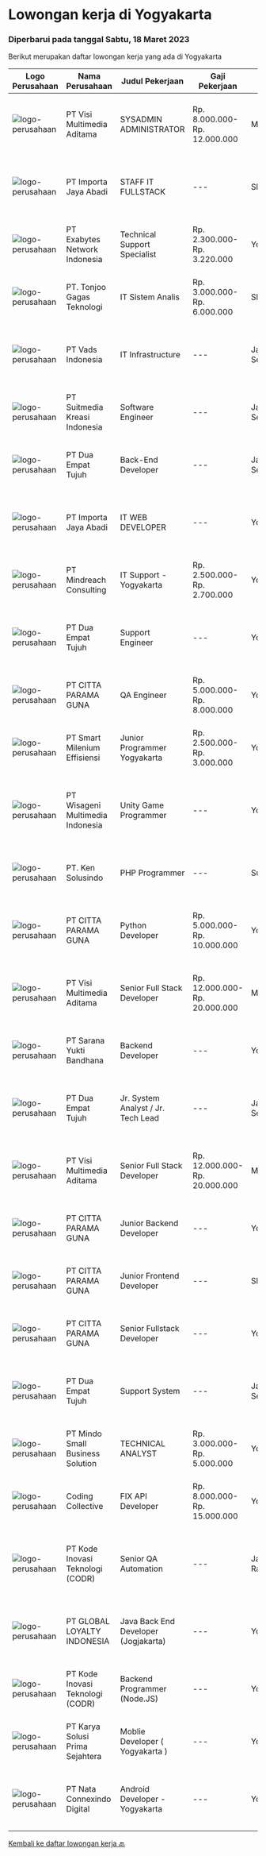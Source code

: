 
  # Lowongan kerja di Yogyakarta

  ### Diperbarui pada tanggal Sabtu, 18 Maret 2023

  Berikut merupakan daftar lowongan kerja yang ada di Yogyakarta

  |Logo Perusahaan | Nama Perusahaan | Judul Pekerjaan | Gaji Pekerjaan | Lokasi | Deskripsi | Tanggal diunggah | Pranala |
  | -------------- | --------------- | --------------- | --------- | --------- | -------------- | ------- | ----------- |
  |![logo-perusahaan](https://image-service-cdn.seek.com.au/b8528c389ba1b59ec14f571684d5a518b5b2a7b1/ee4dce1061f3f616224767ad58cb2fc751b8d2dc)|PT Visi Multimedia Aditama|SYSADMIN ADMINISTRATOR|Rp. 8.000.000-Rp. 12.000.000|Malang|PT Visi Multimedia Aditama is a fast-growing multinational IT company that focuses on providing various IT services, building web-based application,...|Jumat, 17 Maret 2023|https://www.jobstreet.co.id/id/job/sysadmin-administrator-4266320?token=0~4ba75a4e-288f-42ae-ac8a-b7487d741fe3&sectionRank=1&jobId=jobstreet-id-job-4266320|
|![logo-perusahaan](https://image-service-cdn.seek.com.au/dd9fc8907cb7c968d1094577ae481d0117bef940/ee4dce1061f3f616224767ad58cb2fc751b8d2dc)|PT Importa Jaya Abadi|STAFF IT FULLSTACK|---|Sleman|IT FULLSTACKKUALIFIKASI Usia maksimal 25 tahun Pendidikan IT/System Informasi Familiar dengan PHP, Rest API, Laravel, CI MySQL, CSS dan JQuery,...|Kamis, 16 Maret 2023|https://www.jobstreet.co.id/id/job/staff-it-fullstack-4251542?token=0~4ba75a4e-288f-42ae-ac8a-b7487d741fe3&sectionRank=2&jobId=jobstreet-id-job-4251542|
|![logo-perusahaan](https://image-service-cdn.seek.com.au/25233e4400051c090a40c7fb0f8b3fe80ef9a9b4/ee4dce1061f3f616224767ad58cb2fc751b8d2dc)|PT Exabytes Network Indonesia|Technical Support Specialist|Rp. 2.300.000-Rp. 3.220.000|Yogyakarta|• To provide technical assistance to clients for products &amp; services offered by Exabytes• To provide guidance to clients for products &amp;...|Jumat, 17 Maret 2023|https://www.jobstreet.co.id/id/job/technical-support-specialist-4253408?token=0~4ba75a4e-288f-42ae-ac8a-b7487d741fe3&sectionRank=3&jobId=jobstreet-id-job-4253408|
|![logo-perusahaan](https://image-service-cdn.seek.com.au/4600908cb60ff997f84b15ff5c52e4f4c2ee93ea/ee4dce1061f3f616224767ad58cb2fc751b8d2dc)|PT. Tonjoo Gagas Teknologi|IT Sistem Analis|Rp. 3.000.000-Rp. 6.000.000|Sleman|✔ Requirement: Memiliki pengetahuan teknis yang baik tentang teknologi web (sistem informasi, website, aplikasi mobile). Memiliki pengalaman...|Kamis, 16 Maret 2023|https://www.jobstreet.co.id/id/job/it-sistem-analis-4252347?token=0~4ba75a4e-288f-42ae-ac8a-b7487d741fe3&sectionRank=4&jobId=jobstreet-id-job-4252347|
|![logo-perusahaan](https://image-service-cdn.seek.com.au/5fb25b1bade82f662f860c9590760e79b4ce1c91/ee4dce1061f3f616224767ad58cb2fc751b8d2dc)|PT Vads Indonesia|IT Infrastructure|---|Jakarta Selatan|IT Infrastructure Call CenterRequirement : Min. D3/S1 IT Asterisk Programmer, PHP, Linux Script, Java Script Develop Social Media Analytic Application...|Selasa, 14 Maret 2023|https://www.jobstreet.co.id/id/job/it-infrastructure-4260936?token=0~4ba75a4e-288f-42ae-ac8a-b7487d741fe3&sectionRank=5&jobId=jobstreet-id-job-4260936|
|![logo-perusahaan](https://image-service-cdn.seek.com.au/a35461f19e5c47c3403f5c3873ca2e7520123d7f/ee4dce1061f3f616224767ad58cb2fc751b8d2dc)|PT Suitmedia Kreasi Indonesia|Software Engineer|---|Jakarta Selatan|RoleYou will develop and deliver high-quality web and mobile apps.Responsibilities Develop backend system of web and mobile applications. Deliver...|Jumat, 17 Maret 2023|https://www.jobstreet.co.id/id/job/software-engineer-4267188?token=0~4ba75a4e-288f-42ae-ac8a-b7487d741fe3&sectionRank=6&jobId=jobstreet-id-job-4267188|
|![logo-perusahaan](https://image-service-cdn.seek.com.au/77b21a0ee2c136c382dd20b539140dcaf7d79275/ee4dce1061f3f616224767ad58cb2fc751b8d2dc)|PT Dua Empat Tujuh|Back-End Developer|---|Jakarta Selatan|Mengembangkan aplikasi back-end berbasis Java / Scala Implementasi algoritma statistik / machine learning ke dalam sistem big data (Spark)...|Jumat, 17 Maret 2023|https://www.jobstreet.co.id/id/job/back-end-developer-4245682?token=0~4ba75a4e-288f-42ae-ac8a-b7487d741fe3&sectionRank=7&jobId=jobstreet-id-job-4245682|
|![logo-perusahaan](https://image-service-cdn.seek.com.au/cd40cd7d97052507a8ec3890747892cc72020ed8/ee4dce1061f3f616224767ad58cb2fc751b8d2dc)|PT Importa Jaya Abadi|IT WEB DEVELOPER|---|Yogyakarta|IT WEB DEVELOPERKUALIFIKASI Usia maksimal 30 tahun Pendidikan IT/System Informasi Familiar dengan PHP, Rest API, Laravel, CI MySQL, CSS dan JQuery,...|Kamis, 16 Maret 2023|https://www.jobstreet.co.id/id/job/it-web-developer-4252645?token=0~4ba75a4e-288f-42ae-ac8a-b7487d741fe3&sectionRank=8&jobId=jobstreet-id-job-4252645|
|![logo-perusahaan](https://image-service-cdn.seek.com.au/8fdce98ea70ed7051bfced9fa0ba8256aacf3d94/ee4dce1061f3f616224767ad58cb2fc751b8d2dc)|PT Mindreach Consulting|IT Support - Yogyakarta|Rp. 2.500.000-Rp. 2.700.000|Yogyakarta|IT Tech. Support Officers monitor and maintain computer systems and networks of an organization. Enabling them to install and configure computer...|Senin, 13 Maret 2023|https://www.jobstreet.co.id/id/job/it-support-yogyakarta-4259073?token=0~4ba75a4e-288f-42ae-ac8a-b7487d741fe3&sectionRank=9&jobId=jobstreet-id-job-4259073|
|![logo-perusahaan](https://image-service-cdn.seek.com.au/77b21a0ee2c136c382dd20b539140dcaf7d79275/ee4dce1061f3f616224767ad58cb2fc751b8d2dc)|PT Dua Empat Tujuh|Support Engineer|---|Yogyakarta|Kualifikasi: SMK, D3, S1 TKJ, RPL, Sistem Informasi / Teknik Informatika Mengerti algoritma pemrograman Menguasai minimal satu bahasa pemrograman...|Rabu, 15 Maret 2023|https://www.jobstreet.co.id/id/job/support-engineer-4249367?token=0~4ba75a4e-288f-42ae-ac8a-b7487d741fe3&sectionRank=10&jobId=jobstreet-id-job-4249367|
|![logo-perusahaan](https://image-service-cdn.seek.com.au/b8e5898d68de6827ec5043c6d67c48fc8fdf03f1/ee4dce1061f3f616224767ad58cb2fc751b8d2dc)|PT CITTA PARAMA GUNA|QA Engineer|Rp. 5.000.000-Rp. 8.000.000|Yogyakarta|Job Desc Bachelor's degree in Computer Science, Engineering, or a related field. 1+ years of experience in software quality assurance or a recent...|Jumat, 17 Maret 2023|https://www.jobstreet.co.id/id/job/qa-engineer-4266623?token=0~4ba75a4e-288f-42ae-ac8a-b7487d741fe3&sectionRank=11&jobId=jobstreet-id-job-4266623|
|![logo-perusahaan](https://image-service-cdn.seek.com.au/5aa1412635f7d8bd85eecbfaa8fb9b59f4b69f25/ee4dce1061f3f616224767ad58cb2fc751b8d2dc)|PT Smart Milenium Effisiensi|Junior Programmer Yogyakarta|Rp. 2.500.000-Rp. 3.000.000|Yogyakarta|Kualifikasi : 1.  Max usia 27 tahun 2. Pendidikan min. SMK Jurusan Teknik Komputer dan Jaringan 3. Berkepribadian baik dan motivasi tinggi 4. Mampu...|Rabu, 15 Maret 2023|https://www.jobstreet.co.id/id/job/junior-programmer-yogyakarta-4251230?token=0~4ba75a4e-288f-42ae-ac8a-b7487d741fe3&sectionRank=12&jobId=jobstreet-id-job-4251230|
|![logo-perusahaan](https://image-service-cdn.seek.com.au/2a62bc528ab18bfc81989b517449ef7bec7c8efc/ee4dce1061f3f616224767ad58cb2fc751b8d2dc)|PT Wisageni Multimedia Indonesia|Unity Game Programmer|---|Yogyakarta|Requirement Utama:• Memiliki link ke Playable Portfolio• Memahami bahasa pemrograman C# dan fundamentalnya.• Familiar dengan Unity Game Engine (object...|Jumat, 17 Maret 2023|https://www.jobstreet.co.id/id/job/unity-game-programmer-4266488?token=0~4ba75a4e-288f-42ae-ac8a-b7487d741fe3&sectionRank=13&jobId=jobstreet-id-job-4266488|
|![logo-perusahaan](https://image-service-cdn.seek.com.au/1dd0659c59167c6b4f70fa852db8fd8104b4ce4b/ee4dce1061f3f616224767ad58cb2fc751b8d2dc)|PT. Ken Solusindo|PHP Programmer|---|Surakarta|Ken Solusindo is looking for candidates to fill in positions as PHP Programmer based in Solo / Yogyakarta with the following terms:Qualifications:...|Rabu, 15 Maret 2023|https://www.jobstreet.co.id/id/job/php-programmer-4263530?token=0~4ba75a4e-288f-42ae-ac8a-b7487d741fe3&sectionRank=14&jobId=jobstreet-id-job-4263530|
|![logo-perusahaan](https://image-service-cdn.seek.com.au/b8e5898d68de6827ec5043c6d67c48fc8fdf03f1/ee4dce1061f3f616224767ad58cb2fc751b8d2dc)|PT CITTA PARAMA GUNA|Python Developer|Rp. 5.000.000-Rp. 10.000.000|Yogyakarta|- Proficiency in Python programming language.- Familiarity with Python libraries such as NumPy, Pandas, and Scikit-learn.- Experience with building...|Jumat, 17 Maret 2023|https://www.jobstreet.co.id/id/job/python-developer-4266219?token=0~4ba75a4e-288f-42ae-ac8a-b7487d741fe3&sectionRank=15&jobId=jobstreet-id-job-4266219|
|![logo-perusahaan](https://image-service-cdn.seek.com.au/b8528c389ba1b59ec14f571684d5a518b5b2a7b1/ee4dce1061f3f616224767ad58cb2fc751b8d2dc)|PT Visi Multimedia Aditama|Senior Full Stack Developer|Rp. 12.000.000-Rp. 20.000.000|Malang|Responsibilities: Develop application using ReactJs and/or NextJS. Work closely with Product Leader to design and build new features and insightful...|Jumat, 17 Maret 2023|https://www.jobstreet.co.id/id/job/senior-full-stack-developer-4245816?token=0~4ba75a4e-288f-42ae-ac8a-b7487d741fe3&sectionRank=16&jobId=jobstreet-id-job-4245816|
|![logo-perusahaan](https://image-service-cdn.seek.com.au/a5011d7762732fd5faae3d507bb87d7698bdd4c0/ee4dce1061f3f616224767ad58cb2fc751b8d2dc)|PT Sarana Yukti Bandhana|Backend Developer|---|Yogyakarta|Job Description : Participate in the entire application life cycle, focusing on coding Write clean and maintainable code based on given requirement...|Kamis, 16 Maret 2023|https://www.jobstreet.co.id/id/job/backend-developer-4251503?token=0~4ba75a4e-288f-42ae-ac8a-b7487d741fe3&sectionRank=17&jobId=jobstreet-id-job-4251503|
|![logo-perusahaan](https://image-service-cdn.seek.com.au/77b21a0ee2c136c382dd20b539140dcaf7d79275/ee4dce1061f3f616224767ad58cb2fc751b8d2dc)|PT Dua Empat Tujuh|Jr. System Analyst / Jr. Tech Lead|---|Jakarta Selatan|Memimpin tim developer (backend dan frontend developer) dalam membangun aplikasi berbasis web Berkolaborasi dengan product owner dalam merancang story...|Kamis, 16 Maret 2023|https://www.jobstreet.co.id/id/job/jr.-system-analyst-jr.-tech-lead-4244934?token=0~4ba75a4e-288f-42ae-ac8a-b7487d741fe3&sectionRank=18&jobId=jobstreet-id-job-4244934|
|![logo-perusahaan](https://image-service-cdn.seek.com.au/b8528c389ba1b59ec14f571684d5a518b5b2a7b1/ee4dce1061f3f616224767ad58cb2fc751b8d2dc)|PT Visi Multimedia Aditama|Senior Full Stack Developer|Rp. 12.000.000-Rp. 20.000.000|Malang|Responsibilities: Develop application using ReactJs and/or NextJS. Work closely with Product Leader to design and build new features and insightful...|Jumat, 17 Maret 2023|https://www.jobstreet.co.id/id/job/senior-full-stack-developer-4266334?token=0~4ba75a4e-288f-42ae-ac8a-b7487d741fe3&sectionRank=19&jobId=jobstreet-id-job-4266334|
|![logo-perusahaan](https://image-service-cdn.seek.com.au/b8e5898d68de6827ec5043c6d67c48fc8fdf03f1/ee4dce1061f3f616224767ad58cb2fc751b8d2dc)|PT CITTA PARAMA GUNA|Junior Backend Developer|---|Yogyakarta|Job Descriptiona. Have experience building applications with the concept of Micro Serviceb. Experienced using ReactJs/Native...|Jumat, 17 Maret 2023|https://www.jobstreet.co.id/id/job/junior-backend-developer-4266601?token=0~4ba75a4e-288f-42ae-ac8a-b7487d741fe3&sectionRank=20&jobId=jobstreet-id-job-4266601|
|![logo-perusahaan](https://image-service-cdn.seek.com.au/b8e5898d68de6827ec5043c6d67c48fc8fdf03f1/ee4dce1061f3f616224767ad58cb2fc751b8d2dc)|PT CITTA PARAMA GUNA|Junior Frontend Developer|---|Sleman|Job Descriptiona. Have experience building applications with the concept of Micro Serviceb. Experienced using ReactJs/Native...|Jumat, 17 Maret 2023|https://www.jobstreet.co.id/id/job/junior-frontend-developer-4266594?token=0~4ba75a4e-288f-42ae-ac8a-b7487d741fe3&sectionRank=21&jobId=jobstreet-id-job-4266594|
|![logo-perusahaan](https://image-service-cdn.seek.com.au/b8e5898d68de6827ec5043c6d67c48fc8fdf03f1/ee4dce1061f3f616224767ad58cb2fc751b8d2dc)|PT CITTA PARAMA GUNA|Senior Fullstack Developer|---|Yogyakarta|Job Descriptiona. Have experience building applications with the concept of Micro Serviceb. Experienced using ReactJs/Native...|Jumat, 17 Maret 2023|https://www.jobstreet.co.id/id/job/senior-fullstack-developer-4266609?token=0~4ba75a4e-288f-42ae-ac8a-b7487d741fe3&sectionRank=22&jobId=jobstreet-id-job-4266609|
|![logo-perusahaan](https://image-service-cdn.seek.com.au/77b21a0ee2c136c382dd20b539140dcaf7d79275/ee4dce1061f3f616224767ad58cb2fc751b8d2dc)|PT Dua Empat Tujuh|Support System|---|Jakarta Selatan|Duties : Monitors system services 7 x 24 Posts information regarding infrastructure/application issue Provides initial diagnostic Resolve...|Minggu, 12 Maret 2023|https://www.jobstreet.co.id/id/job/support-system-4248381?token=0~4ba75a4e-288f-42ae-ac8a-b7487d741fe3&sectionRank=23&jobId=jobstreet-id-job-4248381|
|![logo-perusahaan](https://i.ibb.co/sqvTCh9/112815900-stock-vector-no-image-available-icon-flat-vector.webp)|PT Mindo Small Business Solution|TECHNICAL ANALYST|Rp. 3.000.000-Rp. 5.000.000|Yogyakarta|Minimum Qualifications and Experience : Bachelor's degree in related fields. Have at least 2 years of working experience in the related field...|Selasa, 14 Maret 2023|https://www.jobstreet.co.id/id/job/technical-analyst-4260947?token=0~4ba75a4e-288f-42ae-ac8a-b7487d741fe3&sectionRank=24&jobId=jobstreet-id-job-4260947|
|![logo-perusahaan](https://image-service-cdn.seek.com.au/4fddfd60b14a8dda81ad69840105bea3030f5eb5/ee4dce1061f3f616224767ad58cb2fc751b8d2dc)|Coding Collective|FIX API Developer|Rp. 8.000.000-Rp. 15.000.000|Yogyakarta|Responsibility Connecting an Excel spreadsheet  to a FIX API involves creating an automated script that can trigger the FIX API from within Excel....|Kamis, 16 Maret 2023|https://www.jobstreet.co.id/id/job/fix-api-developer-4252198?token=0~4ba75a4e-288f-42ae-ac8a-b7487d741fe3&sectionRank=25&jobId=jobstreet-id-job-4252198|
|![logo-perusahaan](https://image-service-cdn.seek.com.au/6d97a4ffe0f325e8e84b260a2064eead4009eff7/ee4dce1061f3f616224767ad58cb2fc751b8d2dc)|PT Kode Inovasi Teknologi (CODR)|Senior QA Automation|---|Jakarta Raya|Minimum Requirements: Candidates must possess at least a Bachelor's Degree in Engineering (Computer/Telecommunication), Computer Science/Information...|Kamis, 16 Maret 2023|https://www.jobstreet.co.id/id/job/senior-qa-automation-4251849?token=0~4ba75a4e-288f-42ae-ac8a-b7487d741fe3&sectionRank=26&jobId=jobstreet-id-job-4251849|
|![logo-perusahaan](https://image-service-cdn.seek.com.au/73a8e7ddf5b69487233fbbb3c0f06556b090db98/ee4dce1061f3f616224767ad58cb2fc751b8d2dc)|PT GLOBAL LOYALTY INDONESIA|Java Back End Developer (Jogjakarta)|---|Yogyakarta|Responsibilities : Create, maintain, and improve highly concurrent systems. Be part of a team and collaborate across groups. Write clean code using...|Kamis, 16 Maret 2023|https://www.jobstreet.co.id/id/job/java-back-end-developer-jogjakarta-4252309?token=0~4ba75a4e-288f-42ae-ac8a-b7487d741fe3&sectionRank=27&jobId=jobstreet-id-job-4252309|
|![logo-perusahaan](https://image-service-cdn.seek.com.au/6d97a4ffe0f325e8e84b260a2064eead4009eff7/ee4dce1061f3f616224767ad58cb2fc751b8d2dc)|PT Kode Inovasi Teknologi (CODR)|Backend Programmer (Node.JS)|---|Yogyakarta|Requirements: Strong ability to facilitate and teach lectures Proficient in the use of a specific programming language (Node.JS / React) Skilled in...|Rabu, 15 Maret 2023|https://www.jobstreet.co.id/id/job/backend-programmer-node.js-4263313?token=0~4ba75a4e-288f-42ae-ac8a-b7487d741fe3&sectionRank=28&jobId=jobstreet-id-job-4263313|
|![logo-perusahaan](https://image-service-cdn.seek.com.au/bb0f2c313297f2db3d497466b95d7da85644edc0/ee4dce1061f3f616224767ad58cb2fc751b8d2dc)|PT Karya Solusi Prima Sejahtera|Moblie Developer ( Yogyakarta )|---|Yogyakarta|Kualifikasi Pendidikan Minimal D3 Memiliki kemampuan dalam pengembangan Aplikasi Mobile menggunakan Flutter dan Ionic Memiliki kemampuan dalam...|Rabu, 15 Maret 2023|https://www.jobstreet.co.id/id/job/moblie-developer-yogyakarta-4249630?token=0~4ba75a4e-288f-42ae-ac8a-b7487d741fe3&sectionRank=29&jobId=jobstreet-id-job-4249630|
|![logo-perusahaan](https://image-service-cdn.seek.com.au/8d0b5a38ccc2120b6fe64009f515525db626da97/ee4dce1061f3f616224767ad58cb2fc751b8d2dc)|PT Nata Connexindo Digital|Android Developer - Yogyakarta|---|Yogyakarta|General Specification: Young passionate, maximal age 30 D3/S1 in Information Technology (Computer Science) with minimum IPK 3.00 Must be a creative,...|Kamis, 16 Maret 2023|https://www.jobstreet.co.id/id/job/android-developer-yogyakarta-4252374?token=0~4ba75a4e-288f-42ae-ac8a-b7487d741fe3&sectionRank=30&jobId=jobstreet-id-job-4252374|


  [Kembali ke daftar lowongan kerja 🔙](../README.md#daftar-lowongan-kerja)
  